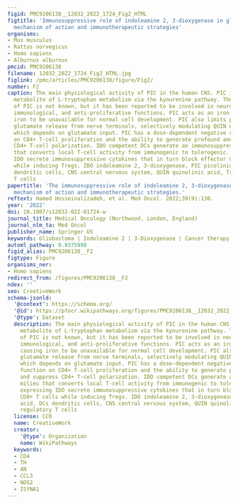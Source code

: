 ```yaml
---
figid: PMC9206138__12032_2022_1724_Fig2_HTML
figtitle: 'Immunosuppressive role of indoleamine 2, 3-dioxygenase in glioblastoma:
  mechanism of action and immunotherapeutic strategies'
organisms:
- Mus musculus
- Rattus norvegicus
- Homo sapiens
- Alburnus alburnus
pmcid: PMC9206138
filename: 12032_2022_1724_Fig2_HTML.jpg
figlink: /pmc/articles/PMC9206138/figure/Fig2/
number: F2
caption: The main physiological activity of PIC in the human CNS. PIC is a terminal
  metabolite of L-tryptophan metabolism via the kynurenine pathway. The exact role
  of PIC is not known, but it has been reported to be involved in neuroprotective,
  immunological, and anti-proliferative functions. PIC acts as an iron chelator, causing
  iron to be unavailable for normal cell development. PIC also limits presynaptic
  glutamate release from nerve terminals, selectively modulating QUIN excitotoxicity,
  which depends on glutamate input. PIC has a dose-dependent negative regulatory function
  on CD4+ T-cell proliferation and the ability to generate profound anergy and suppress
  CD4+ T-cell polarization. IDO competent DCs generate an immunosuppressive milieu
  that converts local T-cell activity from immunogenic to tolerogenic. DCs expressing
  IDO secrete immunosuppressive cytokines that in turn block effector CD8+ T cells
  while inducing Tregs. IDO indoleamine 2, 3-dioxygenase, PIC picolinic acid, DCs
  dendritic cells, CNS central nervous system, QUIN quinolinic acid, Tregs regulatory
  T cells
papertitle: 'The immunosuppressive role of indoleamine 2, 3-dioxygenase in glioblastoma:
  mechanism of action and immunotherapeutic strategies.'
reftext: Hamed Hosseinalizadeh, et al. Med Oncol. 2022;39(9):130.
year: '2022'
doi: 10.1007/s12032-022-01724-w
journal_title: Medical Oncology (Northwood, London, England)
journal_nlm_ta: Med Oncol
publisher_name: Springer US
keywords: Gliobastoma | Indoleamine 2 | 3-Dioxygenase | Cancer therapy | Immunotherapy
automl_pathway: 0.9375998
figid_alias: PMC9206138__F2
figtype: Figure
organisms_ner:
- Homo sapiens
redirect_from: /figures/PMC9206138__F2
ndex: ''
seo: CreativeWork
schema-jsonld:
  '@context': https://schema.org/
  '@id': https://pfocr.wikipathways.org/figures/PMC9206138__12032_2022_1724_Fig2_HTML.html
  '@type': Dataset
  description: The main physiological activity of PIC in the human CNS. PIC is a terminal
    metabolite of L-tryptophan metabolism via the kynurenine pathway. The exact role
    of PIC is not known, but it has been reported to be involved in neuroprotective,
    immunological, and anti-proliferative functions. PIC acts as an iron chelator,
    causing iron to be unavailable for normal cell development. PIC also limits presynaptic
    glutamate release from nerve terminals, selectively modulating QUIN excitotoxicity,
    which depends on glutamate input. PIC has a dose-dependent negative regulatory
    function on CD4+ T-cell proliferation and the ability to generate profound anergy
    and suppress CD4+ T-cell polarization. IDO competent DCs generate an immunosuppressive
    milieu that converts local T-cell activity from immunogenic to tolerogenic. DCs
    expressing IDO secrete immunosuppressive cytokines that in turn block effector
    CD8+ T cells while inducing Tregs. IDO indoleamine 2, 3-dioxygenase, PIC picolinic
    acid, DCs dendritic cells, CNS central nervous system, QUIN quinolinic acid, Tregs
    regulatory T cells
  license: CC0
  name: CreativeWork
  creator:
    '@type': Organization
    name: WikiPathways
  keywords:
  - CD4
  - TH
  - AN
  - CCL3
  - NOS2
  - ISYNA1
---
```

